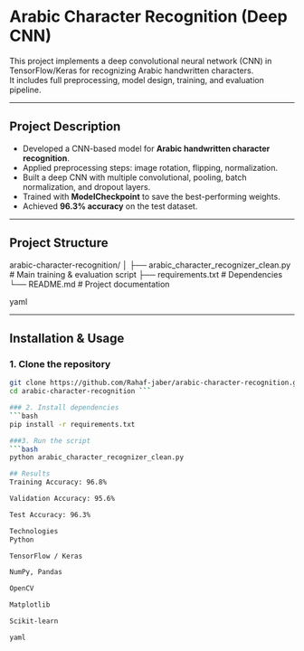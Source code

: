 # Arabic Character Recognition (Deep CNN)

This project implements a deep convolutional neural network (CNN) in TensorFlow/Keras for recognizing Arabic handwritten characters.  
It includes full preprocessing, model design, training, and evaluation pipeline.

---

## Project Description
- Developed a CNN-based model for **Arabic handwritten character recognition**.  
- Applied preprocessing steps: image rotation, flipping, normalization.  
- Built a deep CNN with multiple convolutional, pooling, batch normalization, and dropout layers.  
- Trained with **ModelCheckpoint** to save the best-performing weights.  
- Achieved **96.3% accuracy** on the test dataset.  

---

## Project Structure
arabic-character-recognition/
│
├── arabic_character_recognizer_clean.py # Main training & evaluation script
├── requirements.txt # Dependencies
└── README.md # Project documentation

yaml



---

## Installation & Usage

### 1. Clone the repository
```bash
git clone https://github.com/Rahaf-jaber/arabic-character-recognition.git
cd arabic-character-recognition ```

### 2. Install dependencies
```bash
pip install -r requirements.txt

###3. Run the script
```bash
python arabic_character_recognizer_clean.py

## Results
Training Accuracy: 96.8%

Validation Accuracy: 95.6%

Test Accuracy: 96.3%

Technologies
Python

TensorFlow / Keras

NumPy, Pandas

OpenCV

Matplotlib

Scikit-learn

yaml


